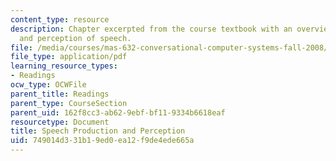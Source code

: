 ```yaml
---
content_type: resource
description: Chapter excerpted from the course textbook with an overview of the production
  and perception of speech.
file: /media/courses/mas-632-conversational-computer-systems-fall-2008/749014d331b19ed0ea12f9de4ede665a_schmandt_ch2.pdf
file_type: application/pdf
learning_resource_types:
- Readings
ocw_type: OCWFile
parent_title: Readings
parent_type: CourseSection
parent_uid: 162f8cc3-ab62-9ebf-bf11-9334b6618eaf
resourcetype: Document
title: Speech Production and Perception
uid: 749014d3-31b1-9ed0-ea12-f9de4ede665a
---
```

